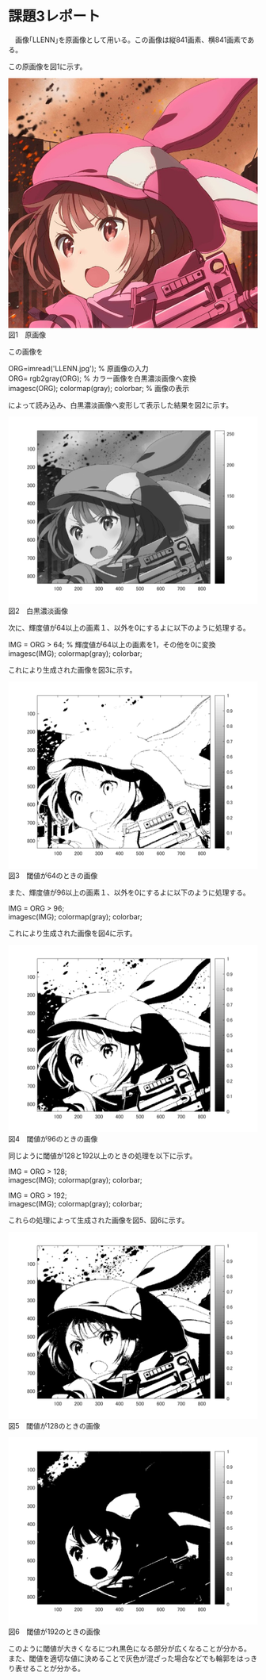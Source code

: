 # 課題3レポート

　画像｢LLENN｣を原画像として用いる。この画像は縦841画素、横841画素である。

この原画像を図1に示す。

![原画像](https://github.com/ryo-akaiwa/gazou_kadai/blob/master/image03/LLENN.jpg?raw=true)  
図1　原画像

この画像を

ORG=imread('LLENN.jpg'); % 原画像の入力  
ORG= rgb2gray(ORG); % カラー画像を白黒濃淡画像へ変換  
imagesc(ORG); colormap(gray); colorbar; % 画像の表示

によって読み込み、白黒濃淡画像へ変形して表示した結果を図2に示す。

![原画像](https://github.com/ryo-akaiwa/gazou_kadai/blob/master/image03/kadai3_1.png?raw=true)
図2　白黒濃淡画像

次に、輝度値が64以上の画素１、以外を0にするよに以下のように処理する。

IMG = ORG > 64; % 輝度値が64以上の画素を1，その他を0に変換  
imagesc(IMG); colormap(gray); colorbar;

これにより生成された画像を図3に示す。

![原画像](https://github.com/ryo-akaiwa/gazou_kadai/blob/master/image03/kadai3_2.png?raw=true)
図3　閾値が64のときの画像

また、輝度値が96以上の画素１、以外を0にするよに以下のように処理する。

IMG = ORG > 96;  
imagesc(IMG); colormap(gray); colorbar;

これにより生成された画像を図4に示す。

![原画像](https://github.com/ryo-akaiwa/gazou_kadai/blob/master/image03/kadai3_3.png?raw=true)
図4　閾値が96のときの画像

同じように閾値が128と192以上のときの処理を以下に示す。

IMG = ORG > 128;  
imagesc(IMG); colormap(gray); colorbar;

IMG = ORG > 192;  
imagesc(IMG); colormap(gray); colorbar;

これらの処理によって生成された画像を図5、図6に示す。

![原画像](https://github.com/ryo-akaiwa/gazou_kadai/blob/master/image03/kadai3_4.png?raw=true)
図5　閾値が128のときの画像

![原画像](https://github.com/ryo-akaiwa/gazou_kadai/blob/master/image03/kadai3_5.png?raw=true)
図6　閾値が192のときの画像

このように閾値が大きくなるにつれ黒色になる部分が広くなることが分かる。
また、閾値を適切な値に決めることで灰色が混ざった場合などでも輪郭をはっきり表せることが分かる。
